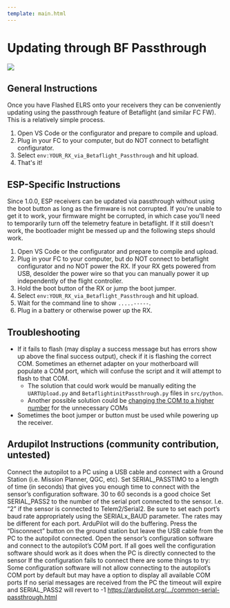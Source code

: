 ```yaml
---
template: main.html
---
```

# Updating through BF Passthrough

<img src="https://raw.githubusercontent.com/ExpressLRS/ExpressLRS-Hardware/master/img/software.png">

## General Instructions

Once you have Flashed ELRS onto your receivers they can be conveniently updating using the passthrough feature of Betaflight (and similar FC FW). This is a relatively simple process.
  
1. Open VS Code or the configurator and prepare to compile and upload.  
2. Plug in your FC to your computer, but do NOT connect to betaflight configurator.  
3. Select `env:YOUR_RX_via_Betaflight_Passthrough` and hit upload.  
4. That's it!

## ESP-Specific Instructions

Since 1.0.0, ESP receivers can be updated via passthrough without using the boot button as long as the firmware is not corrupted. If you're unable to get it to work, your firmware might be corrupted, in which case you'll need to temporarily turn off the telemetry feature in betaflight. If it still doesn't work, the bootloader might be messed up and the following steps should work.

1. Open VS Code or the configurator and prepare to compile and upload.  
2. Plug in your FC to your computer, but do NOT connect to betaflight configurator and no NOT power the RX. If your RX gets powered from USB, desolder the power wire so that you can manually power it up independently of the flight controller.  
3. Hold the boot button of the RX or jump the boot jumper.  
4. Select `env:YOUR_RX_via_Betaflight_Passthrough` and hit upload.  
5. Wait for the command line to show `.....-----`.  
6. Plug in a battery or otherwise power up the RX.

## Troubleshooting

- If it fails to flash (may display a success message but has errors show up above the final success output), check if it is flashing the correct COM. Sometimes an ethernet adapter on your motherboard will populate a COM port, which will confuse the script and it will attempt to flash to that COM. 
   - The solution that could work would be manually editing the `UARTUpload.py` and `BetaflightinitPassthrough.py` files in `src/python`.
   - Another possible solution could be [changing the COM to a higher number](http://www.co2meters.com/Documentation/AppNotes/AN134-Change-COM-Ports.pdf) for the unnecessary COMs 
- Sometimes the boot jumper or button must be used while powering up the receiver.

## Ardupilot Instructions (community contribution, untested)

Connect the autopilot to a PC using a USB cable and connect with a Ground Station (i.e. Mission Planner, QGC, etc).
Set SERIAL_PASSTIMO to a length of time (in seconds) that gives you enough time to connect with the sensor’s configuration software. 30 to 60 seconds is a good choice
Set SERIAL_PASS2 to the number of the serial port connected to the sensor. I.e. “2” if the sensor is connected to Telem2/Serial2.
Be sure to set each port’s baud rate appropriately using the SERIALx_BAUD parameter. The rates may be different for each port. ArduPilot will do the buffering.
Press the “Disconnect” button on the ground station but leave the USB cable from the PC to the autopilot connected.
Open the sensor’s configuration software and connect to the autopilot’s COM port. If all goes well the configuration software should work as it does when the PC is directly connected to the sensor
If the configuration fails to connect there are some things to try:
Some configuration software will not allow connecting to the autopilot’s COM port by default but may have a option to display all available COM ports
If no serial messages are received from the PC the timeout will expire and SERIAL_PASS2 will revert to -1
https://ardupilot.org/.../common-serial-passthrough.html
